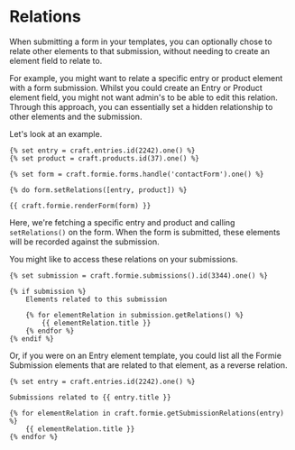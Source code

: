 # Relations
When submitting a form in your templates, you can optionally chose to relate other elements to that submission, without needing to create an element field to relate to.

For example, you might want to relate a specific entry or product element with a form submission. Whilst you could create an Entry or Product element field, you might not want admin's to be able to edit this relation. Through this approach, you can essentially set a hidden relationship to other elements and the submission.

Let's look at an example.


```twig
{% set entry = craft.entries.id(2242).one() %}
{% set product = craft.products.id(37).one() %}

{% set form = craft.formie.forms.handle('contactForm').one() %}

{% do form.setRelations([entry, product]) %}

{{ craft.formie.renderForm(form) }}
```

Here, we're fetching a specific entry and product and calling `setRelations()` on the form. When the form is submitted, these elements will be recorded against the submission.

You might like to access these relations on your submissions.

```twig
{% set submission = craft.formie.submissions().id(3344).one() %}

{% if submission %}
    Elements related to this submission

    {% for elementRelation in submission.getRelations() %}
        {{ elementRelation.title }}
    {% endfor %}
{% endif %}
```

Or, if you were on an Entry element template, you could list all the Formie Submission elements that are related to that element, as a reverse relation.

```twig
{% set entry = craft.entries.id(2242).one() %}

Submissions related to {{ entry.title }}

{% for elementRelation in craft.formie.getSubmissionRelations(entry) %}
    {{ elementRelation.title }}
{% endfor %}
```
